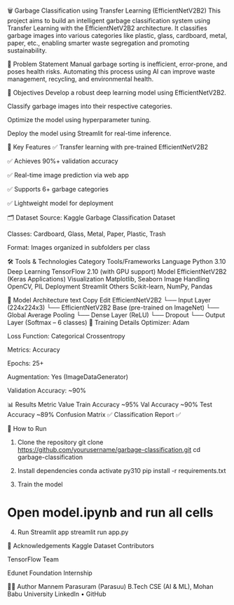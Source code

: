 🗑️ Garbage Classification using Transfer Learning (EfficientNetV2B2)
This project aims to build an intelligent garbage classification system using Transfer Learning with the EfficientNetV2B2 architecture. It classifies garbage images into various categories like plastic, glass, cardboard, metal, paper, etc., enabling smarter waste segregation and promoting sustainability.

📌 Problem Statement
Manual garbage sorting is inefficient, error-prone, and poses health risks. Automating this process using AI can improve waste management, recycling, and environmental health.

🎯 Objectives
Develop a robust deep learning model using EfficientNetV2B2.

Classify garbage images into their respective categories.

Optimize the model using hyperparameter tuning.

Deploy the model using Streamlit for real-time inference.

🧠 Key Features
✅ Transfer learning with pre-trained EfficientNetV2B2

✅ Achieves 90%+ validation accuracy

✅ Real-time image prediction via web app

✅ Supports 6+ garbage categories

✅ Lightweight model for deployment

🗂️ Dataset
Source: Kaggle Garbage Classification Dataset

Classes: Cardboard, Glass, Metal, Paper, Plastic, Trash

Format: Images organized in subfolders per class

🛠️ Tools & Technologies
Category	Tools/Frameworks
Language	Python 3.10
Deep Learning	TensorFlow 2.10 (with GPU support)
Model	EfficientNetV2B2 (Keras Applications)
Visualization	Matplotlib, Seaborn
Image Handling	OpenCV, PIL
Deployment	Streamlit
Others	Scikit-learn, NumPy, Pandas

🧪 Model Architecture
text
Copy
Edit
EfficientNetV2B2
└── Input Layer (224x224x3)
└── EfficientNetV2B2 Base (pre-trained on ImageNet)
└── Global Average Pooling
└── Dense Layer (ReLU)
└── Dropout
└── Output Layer (Softmax – 6 classes)
🔧 Training Details
Optimizer: Adam

Loss Function: Categorical Crossentropy

Metrics: Accuracy

Epochs: 25+

Augmentation: Yes (ImageDataGenerator)

Validation Accuracy: ~90%

📊 Results
Metric	Value
Train Accuracy	~95%
Val Accuracy	~90%
Test Accuracy	~89%
Confusion Matrix	✅
Classification Report	✅

🚀 How to Run
1. Clone the repository
git clone https://github.com/yourusername/garbage-classification.git
cd garbage-classification

2. Install dependencies
conda activate py310
pip install -r requirements.txt

3. Train the model
# Open model.ipynb and run all cells

4. Run Streamlit app
streamlit run app.py



🤝 Acknowledgements
Kaggle Dataset Contributors

TensorFlow Team

Edunet Foundation Internship

🧑‍💻 Author
Mannem Parasuram (Parasuu)
B.Tech CSE (AI & ML), Mohan Babu University
LinkedIn • GitHub

